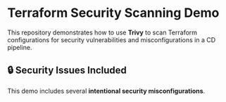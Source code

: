 # Terraform Security Scanning Demo

This repository demonstrates how to use **Trivy** to scan Terraform configurations for security vulnerabilities and misconfigurations in a CD pipeline.

## 🔒 Security Issues Included

This demo includes several **intentional security misconfigurations**.
